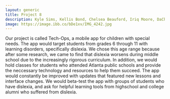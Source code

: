 ```yaml
---
layout: generic
title: Project 8
description: Kyle Sims, Kellis Bond, Chelsea Beauford, Iriq Moore, DaChristian Wesley
image: https://image.ibb.co/bDe1xv/IMG_4242.jpg
---
```


<p>Our project is called Tech-Ops, a mobile app for children with special needs. The app would target students from grades 6 through 11 with learning disorders, specifically dislexia. We chose this age range because after some research, we came to find that dislexia worsens during middle school due to the increasingly rigorous curriculum. In addition, we would hold classes for students who attended Atlanta public schools and provide the neccessary technology and resources to help them succeed. The app would constantly be improved with updates that featured new lessons and interface changes. We would beta-test the app with groups of students who have dislexia, and ask for helpful learning tools from highschool and college alumni who suffered from dislexia.</p>

